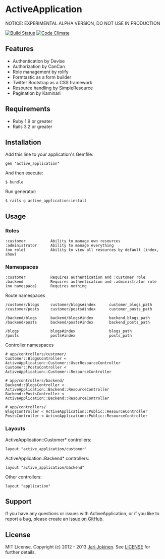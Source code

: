 # ActiveApplication

NOTICE: EXPERIMENTAL ALPHA VERSION, DO NOT USE IN PRODUCTION

[![Build Status](https://secure.travis-ci.org/jarijokinen/active_application.png)](http://travis-ci.org/jarijokinen/active_application) [![Code Climate](https://codeclimate.com/badge.png)](https://codeclimate.com/github/jarijokinen/active_application)

## Features

* Authentication by Devise
* Authorization by CanCan
* Role management by rolify
* Formtastic as a form builder
* Twitter Bootstrap as a CSS framework
* Resource handling by SimpleResource
* Pagination by Kaminari

## Requirements

* Ruby 1.9 or greater
* Rails 3.2 or greater

## Installation

Add this line to your application's Gemfile:

    gem "active_application"

And then execute:

    $ bundle

Run generator:

    $ rails g active_application:install

## Usage

### Roles

    :customer           Ability to manage own resources
    :administrator      Ability to manage everything
    (no role)           Ability to view all resources by default (index, show)

### Namespaces

    :customer           Requires authentication and :customer role
    :backend            Requires authentication and :administrator role
    (no namespace)      Requires nothing

Route namespaces

    /customer/blogs     customer/blogs#index      customer_blogs_path
    /customer/posts     customer/posts#index      customer_posts_path
    
    /backend/blogs      backend/blogs#index       backend_blogs_path
    /backend/posts      backend/posts#index       backend_posts_path
    
    /blogs              blogs#index               blogs_path
    /posts              posts#index               posts_path

Controller namespaces

    # app/controllers/customer/
    Customer::BlogsController < ActiveApplication::Customer::UserResourceController
    Customer::PostsController < ActiveApplication::Customer::ResourceController

    # app/controllers/backend/
    Backend::BlogsController < ActiveApplication::Backend::ResourceController
    Backend::PostsController < ActiveApplication::Backend::ResourceController

    # app/controllers/
    BlogsController < ActiveApplication::Public::ResourceController
    PostsController < ActiveApplication::Public::ResourceController

### Layouts

ActiveApplication::Customer* controllers:

    layout "active_application/customer"

ActiveApplication::Backend* controllers:

    layout "active_application/backend"

Other controllers:

    layout "application"

## Support

If you have any questions or issues with ActiveApplication, or if you like to report a bug, please create an [issue on GitHub](https://github.com/jarijokinen/active_application/issues).

## License

MIT License. Copyright (c) 2012 - 2013 [Jari Jokinen](http://jarijokinen.com). See [LICENSE](https://github.com/jarijokinen/active_application/blob/master/LICENSE.txt) for further details.
